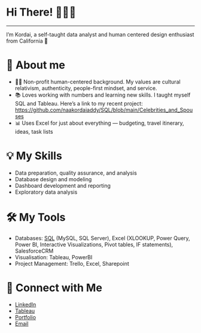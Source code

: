 # Hi There! 👩🏾‍💻

---

I’m Kordai, a self-taught data analyst and human centered design enthusiast from California 🌄

# 🌟 About me

- 🫶🏾 Non-profit human-centered background. My values are cultural relativism, authenticity, people-first mindset, and service.
- 📚 Loves working with numbers and learning new skills. I taught myself SQL and Tableau. Here’s a link to my recent project: https://github.com/naakordaiaddy/SQL/blob/main/Celebrities_and_Spouses
- 📊 Uses Excel for just about everything — budgeting, travel itinerary, ideas, task lists

# 💡 My Skills

- Data preparation, quality assurance, and analysis
- Database design and modeling
- Dashboard development and reporting
- Exploratory data analysis

# 🛠️ My Tools

- Databases: [SQL](https://github.com/naakordaiaddy/SQL) (MySQL, SQL Server), Excel (XLOOKUP, Power Query, Power BI, Interactive Visualizations, Pivot tables, IF statements), SalesforceCRM
- Visualisation: Tableau, PowerBI
- Project Management: Trello, Excel, Sharepoint

# 🧩 Connect with Me

- [LinkedIn](https://www.linkedin.com/in/kordai)
- [Tableau](https://public.tableau.com/app/profile/kordai)
- [Portfolio](https://kordai.me/)
- [Email](mailto:naakordaiaddy@gmail.com)
